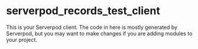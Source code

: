 # serverpod_records_test_client

This is your Serverpod client. The code in here is mostly generated by
Serverpod, but you may want to make changes if you are adding modules to your
project.
